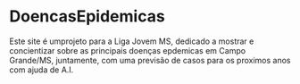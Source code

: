 # DoencasEpidemicas
Este site é umprojeto para a Liga Jovem MS, dedicado a mostrar e concientizar sobre as principais doenças epdemicas em Campo Grande/MS, juntamente, com uma previsão de casos para os proximos anos com ajuda de A.I.

